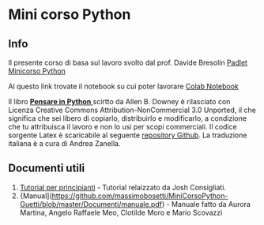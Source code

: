 # Mini corso Python

## Info
Il presente corso di basa sul lavoro svolto dal prof. Davide Bresolin  [Padlet Minicorso Python](https://unipd.padlet.org/davide_bresolin/python1) 

Al questo link trovate il notebook su cui poter lavorare [Colab Notebook](https://colab.research.google.com/drive/1rTdxsVEOI75ABDJkoVIyo0X_vmWhvwUi)

Il libro [**Pensare in Python** ](https://greenteapress.com/wp/think-python/) scirtto da Allen B. Downey è rilasciato con Licenza Creative Commons Attribution-NonCommercial 3.0 Unported, il che significa che sei libero di copiarlo, distribuirlo e modificarlo, a condizione che tu attribuisca il lavoro e non lo usi per scopi commerciali.
Il codice sorgente Latex è scaricabile al seguente [repository Github](https://github.com/AllenDowney/ThinkPython). La traduzione italiana è a cura di Andrea Zanella.

## Documenti utili
1. [Tutorial per principianti](https://github.com/massimobosetti/MiniCorsoPython-Guetti/blob/master/Documenti/tutorial%20principianti.pdf) - Tutorial relaizzato da Josh Consigliati.
2. {Manual](https://github.com/massimobosetti/MiniCorsoPython-Guetti/blob/master/Documenti/manuale.pdf) - Manuale fatto da Aurora Martina, Angelo Raffaele Meo, Clotilde Moro e Mario Scovazzi
